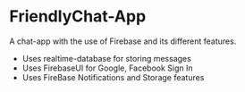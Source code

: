 # FriendlyChat-App
A chat-app with the use of Firebase and its different features. 
- Uses realtime-database for storing messages
- Uses FirebaseUI for Google, Facebook Sign In
- Uses FireBase Notifications and Storage features 
